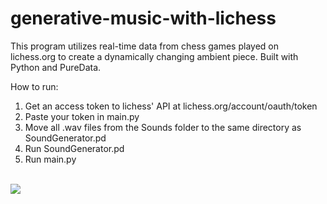 # generative-music-with-lichess
This program utilizes real-time data from chess games played on lichess.org to create a dynamically changing ambient piece. Built with Python and PureData.

How to run:

1. Get an access token to lichess' API at lichess.org/account/oauth/token
2. Paste your token in main.py
3. Move all .wav files from the Sounds folder to the same directory as SoundGenerator.pd
5. Run SoundGenerator.pd
6. Run main.py

<br>

<img src="https://github.com/Eeelis/generative-music-with-lichess/blob/main/Images/Indexing.png">
